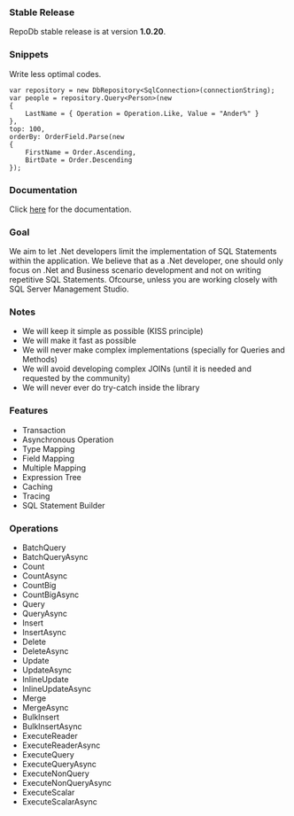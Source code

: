 ### Stable Release

RepoDb stable release is at version **1.0.20**.

### Snippets

Write less optimal codes.
```
var repository = new DbRepository<SqlConnection>(connectionString);
var people = repository.Query<Person>(new
{
	LastName = { Operation = Operation.Like, Value = "Ander%" }
},
top: 100,
orderBy: OrderField.Parse(new
{
	FirstName = Order.Ascending,
	BirtDate = Order.Descending
});
```

### Documentation
Click [here](https://github.com/mikependon/RepoDb/blob/master/RepoDb.Documents/documentation_release_v1.md) for the documentation.

### Goal

We aim to let .Net developers limit the implementation of SQL Statements within the application. We believe that as a .Net developer, one should only focus on .Net and Business scenario development and not on writing repetitive SQL Statements. Ofcourse, unless you are working closely with SQL Server Management Studio.

### Notes

 - We will keep it simple as possible (KISS principle)
 - We will make it fast as possible
 - We will never make complex implementations (specially for Queries and Methods)
 - We will avoid developing complex JOINs (until it is needed and requested by the community)
 - We will never ever do try-catch inside the library

### Features

 - Transaction
 - Asynchronous Operation
 - Type Mapping
 - Field Mapping
 - Multiple Mapping
 - Expression Tree
 - Caching
 - Tracing
 - SQL Statement Builder

### Operations

 - BatchQuery
 - BatchQueryAsync
 - Count
 - CountAsync
 - CountBig
 - CountBigAsync
 - Query
 - QueryAsync
 - Insert
 - InsertAsync
 - Delete
 - DeleteAsync
 - Update
 - UpdateAsync
 - InlineUpdate
 - InlineUpdateAsync
 - Merge
 - MergeAsync
 - BulkInsert
 - BulkInsertAsync
 - ExecuteReader
 - ExecuteReaderAsync
 - ExecuteQuery
 - ExecuteQueryAsync
 - ExecuteNonQuery
 - ExecuteNonQueryAsync
 - ExecuteScalar
 - ExecuteScalarAsync